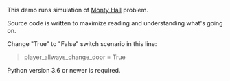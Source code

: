 This demo runs simulation of [Monty Hall](https://en.wikipedia.org/wiki/Monty_Hall_problem) problem.

Source code is written to maximize reading and understanding what's going on.

Change "True" to "False" switch scenario in this line:

> player_allways_change_door = True

Python version 3.6 or newer is required.
